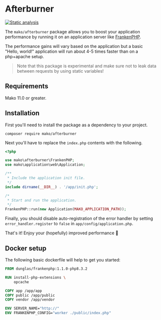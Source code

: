# Afterburner

[![Static analysis](https://github.com/mako-framework/afterburner/actions/workflows/static-analysis.yml/badge.svg)](https://github.com/mako-framework/afterburner/actions/workflows/static-analysis.yml)

The `mako/afterburner` package allows you to boost your application performance by running it on an application server like [FrankenPHP](https://frankenphp.dev/).

The performance gains will vary based on the application but a basic "Hello, world!" application will run about 4-5 times faster than on a php+apache setup.

> Note that this package is experimental and make sure not to leak data between requests by using static variables!

## Requirements

Mako 11.0 or greater.

## Installation

First you'll need to install the package as a dependency to your project.

```
composer require mako/afterburner
```

Next you'll have to replace the `index.php` contents with the following.

```php
<?php

use mako\afterburner\FrankenPHP;
use mako\application\web\Application;

/**
 * Include the application init file.
 */
include dirname(__DIR__) . '/app/init.php';

/*
 * Start and run the application.
 */
FrankenPHP::run(new Application(MAKO_APPLICATION_PATH));
```

Finally, you should disable auto-registration of the error handler by setting `error_handler.register` to `false` in `app/config/application.php`.

That's it! Enjoy your (hopefully) improved performance 🎉

## Docker setup

The following basic dockerfile will help to get you started:

```dockerfile
FROM dunglas/frankenphp:1.1.0-php8.3.2

RUN install-php-extensions \
    opcache

COPY app /app/app
COPY public /app/public
COPY vendor /app/vendor

ENV SERVER_NAME="http://"
ENV FRANKENPHP_CONFIG="worker ./public/index.php"
```
